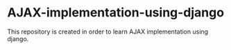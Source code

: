 # AJAX-implementation-using-django

This repository is created in order to learn AJAX implementation using django.
